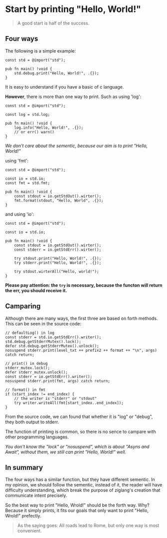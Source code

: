 # Start by printing "Hello, World!"
> A good start is half of the success.

## Four ways
The following is a simple example:
```zig
const std = @import("std");

pub fn main() !void {
	std.debug.print("Hello, World!", .{});
}
```
It is easy to understand if you have a basic of c language.

**However**, there is more than one way to print.
Such as using 'log':
```zig
const std = @import("std");

const log = std.log;

pub fn main() !void {
	log.info("Hello, World!", .{});
	// or err() warn()
}
```
*We don't care about the sementic, because our aim is to print "Hello, World!"*

using 'fmt':
```zig
const std = @import("std");

const io = std.io;
const fmt = std.fmt;

pub fn main() !void {
	const stdout = io.getStdOut().wirter();
	fmt.format(stdout, "Hello, World", .{});
}
```

and using 'io':
```zig
const std = @import("std");

const io = std.io;

pub fn main() !void {
	const stdout = io.getStdOut().wirter();
	const stderr = io.getStdErr().wirter();

	try stdout.print("Hello, World!", .{});
	try stderr.print("Hello, World!", .{});

	try stdout.wirterAll("Hello, world!");
}
```
**Please pay attention: the `try` is necessary, because the functon
will return the err, you should receive it.**

## Camparing
Although there are many ways, the first three are based on forth methods.
This can be seen in the source code:
```zig
// defaultLog() in log
const stderr = std.io.getStdErr().writer();
std.debug.getStderrMutex().lock();
defer std.debug.getStderrMutex().unlock();
nosuspend stderr.print(level_txt ++ prefix2 ++ format ++ "\n", args) catch return;

// print() in debug
stderr_mutex.lock();
defer stderr_mutex.unlock();
const stderr = io.getStdErr().writer();
nosuspend stderr.print(fmt, args) catch return;

// format() in fmt
if (start_index != end_index) {
	// the writer is "stderr" or "stdout"
	try writer.writeAll(fmt[start_index..end_index]);
}
```
From the source code, we can found that whether it is "log" or "debug", 
they both output to stderr.

The function of printing is common,
so there is no sence to campare with other programming languages.

*You don't know the "lock" or "nosuspend", which is about
"Asyns and Await", without them, we still can print "Hello, World!" well.*

## In summary
The four ways has a similar function, but they have different sementic.
In my opinion, we should follow the sementic, instead of it, the reader will
have difficulty understanding, which break the purpose of ziglang's creation
that communicate intent precisely.

So the best way to print "Hello, Wrold!" should be the forth way. Why?
Because it simply prints, it fits our goals that only want to print "Hello, Wrold!" prefectly. 

> As the saying goes:
> All roads lead to Rome, but only one way is most convenient.
